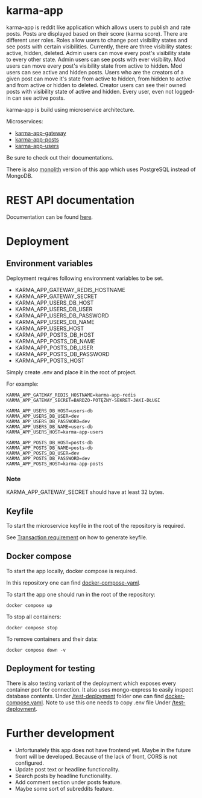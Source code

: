 # karma-app

karma-app is reddit like application which allows users to publish and rate posts. Posts are displayed based on their
score (karma score). There are different user roles. Roles allow users to change post visibility states and see posts
with certain visibilities. Currently, there are three visibility states: active, hidden, deleted. Admin users can move
every post's visibility state to every other state. Admin users can see posts with ever visibility. Mod users can move
every post's visibility state from active to hidden. Mod users can see active and hidden posts. Users who are the
creators of a given post can move it's state from active to hidden, from hidden to active and from active or hidden to
deleted. Creator users can see their owned posts with visibility state of active and hidden. Every user, even not
logged-in can see active posts.

karma-app is build using microservice architecture.

Microservices:
- [karma-app-gateway]
- [karma-app-posts]
- [karma-app-users]

Be sure to check out their documentations.

There is also [monolith][karma-app-monolith] version of this app which uses PostgreSQL 
instead of MongoDB.

# REST API documentation
Documentation can be found [here][rest-api-docs].

# Deployment

## Environment variables

Deployment requires following environment variables to be set.

- KARMA_APP_GATEWAY_REDIS_HOSTNAME
- KARMA_APP_GATEWAY_SECRET
- KARMA_APP_USERS_DB_HOST
- KARMA_APP_USERS_DB_USER
- KARMA_APP_USERS_DB_PASSWORD
- KARMA_APP_USERS_DB_NAME
- KARMA_APP_USERS_HOST
- KARMA_APP_POSTS_DB_HOST
- KARMA_APP_POSTS_DB_NAME
- KARMA_APP_POSTS_DB_USER
- KARMA_APP_POSTS_DB_PASSWORD
- KARMA_APP_POSTS_HOST

Simply create .env and place it in the root of project.

For example:

```
KARMA_APP_GATEWAY_REDIS_HOSTNAME=karma-app-redis
KARMA_APP_GATEWAY_SECRET=BARDZO-POTĘŻNY-SEKRET-JAKI-DŁUGI

KARMA_APP_USERS_DB_HOST=users-db
KARMA_APP_USERS_DB_USER=dev
KARMA_APP_USERS_DB_PASSWORD=dev
KARMA_APP_USERS_DB_NAME=users-db
KARMA_APP_USERS_HOST=karma-app-users

KARMA_APP_POSTS_DB_HOST=posts-db
KARMA_APP_POSTS_DB_NAME=posts-db
KARMA_APP_POSTS_DB_USER=dev
KARMA_APP_POSTS_DB_PASSWORD=dev
KARMA_APP_POSTS_HOST=karma-app-posts
```

### Note

KARMA_APP_GATEWAY_SECRET should have at least 32 bytes.

## Keyfile
To start the microservice keyfile in the root of the repository is required.

See [Transaction requirement] on how to generate keyfile.

## Docker compose

To start the app locally, docker compose is required.

In this repository one can
find [docker-compose-yaml].

To start the app one should run in the root of the repository:

```
docker compose up
```

To stop all containers:

```
docker compose stop
```

To remove containers and their data:

```
docker compose down -v
```

## Deployment for testing
There is also testing variant of the deployment which exposes every container port for connection. It also uses 
mongo-express to easily inspect database contents. Under [/test-deployment]  folder one can find 
[docker-compose.yaml][test-docker-compose.yaml]. Note to use this one needs to copy .env file Under [/test-deployment].

# Further development

- Unfortunately this app does not have frontend yet. Maybe in the future front will be developed. Because of the lack
  of front, CORS is not configured.
- Update post text or headline functionality.
- Search posts by headline functionality.
- Add comment section under posts feature.
- Maybe some sort of subreddits feature.

[karma-app-gateway]: https://github.com/msik-404/karma-app/tree/main/karma-app-gateway
[karma-app-posts]: https://github.com/msik-404/karma-app/tree/main/karma-app-posts
[karma-app-users]: https://github.com/msik-404/karma-app/tree/main/karma-app-users
[karma-app-monolith]: https://github.com/msik-404/karma-app-monolith
[docker-compose-yaml]: https://github.com/msik-404/karma-app/blob/main/docker-compose.yaml
[rest-api-docs]: https://github.com/msik-404/karma-app/tree/main/karma-app-gateway#rest-api
[Transaction requirement]: https://github.com/msik-404/karma-app-posts#transaction-requirements
[/test-deployment]: https://github.com/msik-404/karma-app/tree/main/test-deployment
[test-docker-compose.yaml]: https://github.com/msik-404/karma-app/blob/main/test-deployment/docker-compose.yaml